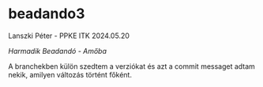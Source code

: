 # beadando3

Lanszki Péter - PPKE ITK 2024.05.20

*Harmadik Beadandó - Amőba*

A branchekben külön szedtem a verziókat és azt a commit messaget adtam nekik, amilyen változás történt főként. 
